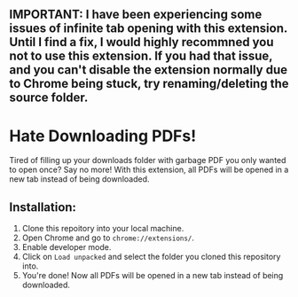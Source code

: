 ## IMPORTANT: I have been experiencing some issues of infinite tab opening with this extension. Until I find a fix, I would highly recommned you not to use this extension. If you had that issue, and you can't disable the extension normally due to Chrome being stuck, try renaming/deleting the source folder.

# Hate Downloading PDFs!
Tired of filling up your downloads folder with garbage PDF you only wanted to open once? Say no more! With this extension, all PDFs will be opened in a new tab instead of being downloaded.

## Installation:
1. Clone this repoitory into your local machine.
2. Open Chrome and go to `chrome://extensions/`.
3. Enable developer mode.
4. Click on `Load unpacked` and select the folder you cloned this repository into.
5. You're done! Now all PDFs will be opened in a new tab instead of being downloaded.
